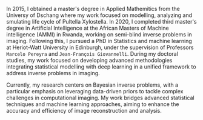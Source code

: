 
In 2015, I obtained a master's degree in Applied Mathemitics from the Universy of Dschang where my work focused on modelling, analyzing and smulating life cycle of Pultella Xylostella. In 2020, I completed third master's degree in Artificial Intelligence at the African Masters of Machine intelligence (AMMI) in Rwanda, working on semi-blind inverse problems in imaging. Following this, I pursued a PhD in Statistics and machine learning at Heriot-Watt University in Edinburgh, under the supervision of Professors `Marcelo Pereyra` and `Jean-François Giovannelli`. During my doctoral studies, my work focused on developing advanced methodologies integrating statistical modelling with deep learning in a unified framework to address inverse problems in imaging.

Currently, my research centers on Bayesian inverse problems, with a particular emphasis on leveraging data-driven priors to tackle complex challenges in computational imaging. My work bridges advanced statistical techniques and machine learning approaches, aiming to enhance the accuracy and efficiency of image reconstruction and analysis.
